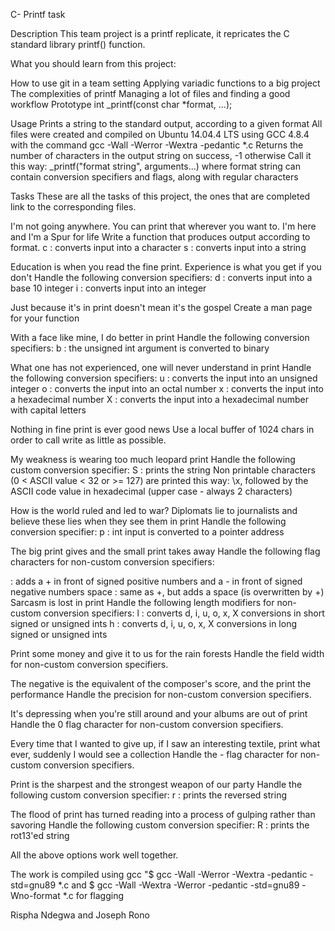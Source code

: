 C- Printf task

Description This team project is a printf replicate, it repricates the C standard library printf() function.

What you should learn from this project:

How to use git in a team setting Applying variadic functions to a big project The complexities of printf Managing a lot of files and finding a good workflow Prototype int _printf(const char *format, ...);

Usage Prints a string to the standard output, according to a given format All files were created and compiled on Ubuntu 14.04.4 LTS using GCC 4.8.4 with the command gcc -Wall -Werror -Wextra -pedantic *.c Returns the number of characters in the output string on success, -1 otherwise Call it this way: _printf("format string", arguments...) where format string can contain conversion specifiers and flags, along with regular characters

Tasks These are all the tasks of this project, the ones that are completed link to the corresponding files.

I'm not going anywhere. You can print that wherever you want to. I'm here and I'm a Spur for life Write a function that produces output according to format. c : converts input into a character s : converts input into a string

Education is when you read the fine print. Experience is what you get if you don't Handle the following conversion specifiers: d : converts input into a base 10 integer i : converts input into an integer

Just because it's in print doesn't mean it's the gospel Create a man page for your function

With a face like mine, I do better in print Handle the following conversion specifiers: b : the unsigned int argument is converted to binary

What one has not experienced, one will never understand in print Handle the following conversion specifiers: u : converts the input into an unsigned integer o : converts the input into an octal number x : converts the input into a hexadecimal number X : converts the input into a hexadecimal number with capital letters

Nothing in fine print is ever good news Use a local buffer of 1024 chars in order to call write as little as possible.

My weakness is wearing too much leopard print Handle the following custom conversion specifier: S : prints the string Non printable characters (0 < ASCII value < 32 or >= 127) are printed this way: \x, followed by the ASCII code value in hexadecimal (upper case - always 2 characters)

How is the world ruled and led to war? Diplomats lie to journalists and believe these lies when they see them in print Handle the following conversion specifier: p : int input is converted to a pointer address

The big print gives and the small print takes away Handle the following flag characters for non-custom conversion specifiers:

: adds a + in front of signed positive numbers and a - in front of signed negative numbers space : same as +, but adds a space (is overwritten by +)
Sarcasm is lost in print Handle the following length modifiers for non-custom conversion specifiers: l : converts d, i, u, o, x, X conversions in short signed or unsigned ints h : converts d, i, u, o, x, X conversions in long signed or unsigned ints

Print some money and give it to us for the rain forests Handle the field width for non-custom conversion specifiers.

The negative is the equivalent of the composer's score, and the print the performance Handle the precision for non-custom conversion specifiers.

It's depressing when you're still around and your albums are out of print Handle the 0 flag character for non-custom conversion specifiers.

Every time that I wanted to give up, if I saw an interesting textile, print what ever, suddenly I would see a collection Handle the - flag character for non-custom conversion specifiers.

Print is the sharpest and the strongest weapon of our party Handle the following custom conversion specifier: r : prints the reversed string

The flood of print has turned reading into a process of gulping rather than savoring Handle the following custom conversion specifier: R : prints the rot13'ed string

All the above options work well together.

The work is compiled using gcc "$ gcc -Wall -Werror -Wextra -pedantic -std=gnu89 *.c and $ gcc -Wall -Wextra -Werror -pedantic -std=gnu89 -Wno-format *.c for flagging

Rispha Ndegwa and Joseph Rono
